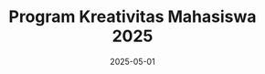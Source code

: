 ---
title: "Program Kreativitas Mahasiswa 2025"
date: 2025-05-01
location: "Semarang, Indonesia"
description: "Competing in multiple categories with our latest robotic systems."
---